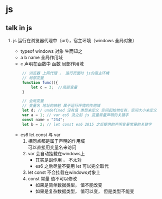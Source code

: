 # js
## talk in js

1. js 运行在浏览器代理中（url），宿主环境（windows 全局对象）
    - typeof windows   对象 生而知之
    - a b name 全局作用域
    - c 声明在函数中 函数 局部作用域

    ```js
        // 浏览器 上网代理 ， 运行页面时 js的宿主环境
        // 局部变量
        function func(){
            let c = 3;  //局部变量
        }

        // 全局变量
        // 变量名 地址的映射 属于运行环境的作用域
        let d; // undefined 没有值 类型未定义 空间起始地址有，空间大小未定义
        var a = 1; // var es5 及之前 js 变量常量声明的关键字
        const name = "234";
        let b = 2; // let const es6 2015 之后提供的声明变量常量的关键字
    ``` 

    - es6 let const 与 var  
        1. 相同点都是属于声明的作用域    
            可以直接用变量名来访问
        2. var 会自动挂载在windows上   
            - 其实是副作用 ， 不太对   
            - es6 之后尽量不要用 let 可以完全取代
        3. let const 不会挂载在windows对象上
        4. const 常量 值不可以修改  
            - 如果是简单数据类型， 值不能改变
            - 如果是复杂数据类型， 值可以变， 但是类型不能变